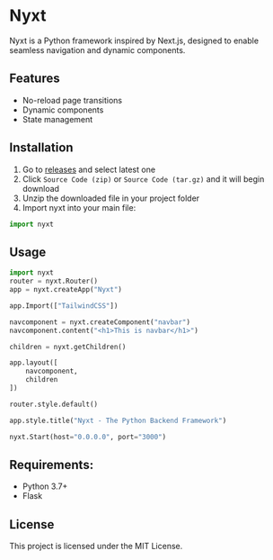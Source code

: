 # Nyxt

Nyxt is a Python framework inspired by Next.js, designed to enable seamless navigation and dynamic components.

## Features
- No-reload page transitions
- Dynamic components
- State management

## Installation
1. Go to [releases](https://github.com/nyxt-app/Nyxt/releases) and select latest one
2. Click `Source Code (zip)` or `Source Code (tar.gz)` and it will begin download
3. Unzip the downloaded file in your project folder
4. Import nyxt into your main file:
```py
import nyxt
```

## Usage
```py
import nyxt
router = nyxt.Router()
app = nyxt.createApp("Nyxt")

app.Import(["TailwindCSS"])

navcomponent = nyxt.createComponent("navbar")
navcomponent.content("<h1>This is navbar</h1>")

children = nyxt.getChildren()

app.layout([
    navcomponent,
    children
])

router.style.default()

app.style.title("Nyxt - The Python Backend Framework")

nyxt.Start(host="0.0.0.0", port="3000")
```

## Requirements:
- Python 3.7+
- Flask

## License
This project is licensed under the MIT License.